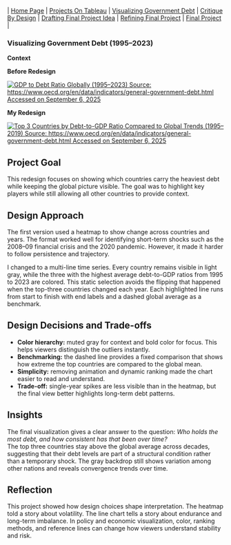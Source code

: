 | [Home Page](https://sr2-sabi.github.io/Sabrina-Rodriguez-Portfolio/) | [Projects On Tableau](https://sr2-sabi.github.io/Sabrina-Rodriguez-Portfolio/dataviz-examples) | [Visualizing Government Debt](https://sr2-sabi.github.io/Sabrina-Rodriguez-Portfolio/visualizing-government-debt) | [Critique By Design](https://sr2-sabi.github.io/Sabrina-Rodriguez-Portfolio/critique-by-design) | [Drafting Final Project Idea](https://sr2-sabi.github.io/Sabrina-Rodriguez-Portfolio/final-project-part-one) | [Refining Final Project](https://sr2-sabi.github.io/Sabrina-Rodriguez-Portfolio/final-project-part-two) | [Final Project](https://sr2-sabi.github.io/Sabrina-Rodriguez-Portfolio/final-project-part-three) |

### Visualizing Government Debt (1995–2023)

**Context**

**Before Redesign**

<div class='tableauPlaceholder' id='viz1760144444464' style='position: relative'>
  <noscript>
    <a href='#'>
      <img alt='GDP to Debt Ratio Globally (1995–2023) Source: https://www.oecd.org/en/data/indicators/general-government-debt.html Accessed on September 6, 2025' 
           src='https://public.tableau.com/static/images/GD/GDPtoDebtRatioGlobally1995-2023/GDPtoDebtRatioGlobally1995-2023/1_rss.png' 
           style='border: none' />
    </a>
  </noscript>
  <object class='tableauViz' style='display:none;'>
    <param name='host_url' value='https%3A%2F%2Fpublic.tableau.com%2F' /> 
    <param name='embed_code_version' value='3' /> 
    <param name='site_root' value='' />
    <param name='name' value='GDPtoDebtRatioGlobally1995-2023/GDPtoDebtRatioGlobally1995-2023' />
    <param name='tabs' value='no' />
    <param name='toolbar' value='yes' />
    <param name='static_image' value='https://public.tableau.com/static/images/GD/GDPtoDebtRatioGlobally1995-2023/GDPtoDebtRatioGlobally1995-2023/1.png' />
    <param name='animate_transition' value='yes' />
    <param name='display_static_image' value='yes' />
    <param name='display_spinner' value='yes' />
    <param name='display_overlay' value='yes' />
    <param name='display_count' value='yes' />
    <param name='language' value='en-US' />
    <param name='filter' value='publish=yes' />
  </object>
</div>
<script type='text/javascript'>
  var divElement = document.getElementById('viz1760144444464');
  var vizElement = divElement.getElementsByTagName('object')[0];
  vizElement.style.width='100%';
  vizElement.style.height=(divElement.offsetWidth*0.75)+'px';
  var scriptElement = document.createElement('script');
  scriptElement.src = 'https://public.tableau.com/javascripts/api/viz_v1.js';
  vizElement.parentNode.insertBefore(scriptElement, vizElement);
</script>

**My Redesign**

<div class='tableauPlaceholder' id='viz1760144559211' style='position: relative'>
  <noscript>
    <a href='#'>
      <img alt='Top 3 Countries by Debt-to-GDP Ratio Compared to Global Trends (1995–2019) Source: https://www.oecd.org/en/data/indicators/general-government-debt.html Accessed on September 6, 2025' 
           src='https://public.tableau.com/static/images/To/Top3CountriesbyDebt-to-GDPRatioComparedtoGlobalTrends19952019/Top3CountriesbyDebt-to-GDPRatioComparedtoGlobalTrends19952019/1_rss.png' 
           style='border: none' />
    </a>
  </noscript>
  <object class='tableauViz' style='display:none;'>
    <param name='host_url' value='https%3A%2F%2Fpublic.tableau.com%2F' /> 
    <param name='embed_code_version' value='3' /> 
    <param name='site_root' value='' />
    <param name='name' value='Top3CountriesbyDebt-to-GDPRatioComparedtoGlobalTrends19952019/Top3CountriesbyDebt-to-GDPRatioComparedtoGlobalTrends19952019' />
    <param name='tabs' value='no' />
    <param name='toolbar' value='yes' />
    <param name='static_image' value='https://public.tableau.com/static/images/To/Top3CountriesbyDebt-to-GDPRatioComparedtoGlobalTrends19952019/Top3CountriesbyDebt-to-GDPRatioComparedtoGlobalTrends19952019/1.png' />
    <param name='animate_transition' value='yes' />
    <param name='display_static_image' value='yes' />
    <param name='display_spinner' value='yes' />
    <param name='display_overlay' value='yes' />
    <param name='display_count' value='yes' />
    <param name='language' value='en-US' />
    <param name='filter' value='publish=yes' />
  </object>
</div>
<script type='text/javascript'>
  var divElement = document.getElementById('viz1760144559211');
  var vizElement = divElement.getElementsByTagName('object')[0];
  vizElement.style.width='100%';
  vizElement.style.height=(divElement.offsetWidth*0.75)+'px';
  var scriptElement = document.createElement('script');
  scriptElement.src = 'https://public.tableau.com/javascripts/api/viz_v1.js';
  vizElement.parentNode.insertBefore(scriptElement, vizElement);
</script>

## Project Goal
This redesign focuses on showing which countries carry the heaviest debt while keeping the global picture visible. The goal was to highlight key players while still allowing all other countries to provide context.

## Design Approach
The first version used a heatmap to show change across countries and years. The format worked well for identifying short-term shocks such as the 2008–09 financial crisis and the 2020 pandemic. However, it made it harder to follow persistence and trajectory.

I changed to a multi-line time series. Every country remains visible in light gray, while the three with the highest average debt-to-GDP ratios from 1995 to 2023 are colored. This static selection avoids the flipping that happened when the top-three countries changed each year. Each highlighted line runs from start to finish with end labels and a dashed global average as a benchmark.

## Design Decisions and Trade-offs
- **Color hierarchy:** muted gray for context and bold color for focus. This helps viewers distinguish the outliers instantly.  
- **Benchmarking:** the dashed line provides a fixed comparison that shows how extreme the top countries are compared to the global mean.  
- **Simplicity:** removing animation and dynamic ranking made the chart easier to read and understand.  
- **Trade-off:** single-year spikes are less visible than in the heatmap, but the final view better highlights long-term debt patterns.

## Insights
The final visualization gives a clear answer to the question: *Who holds the most debt, and how consistent has that been over time?*  
The top three countries stay above the global average across decades, suggesting that their debt levels are part of a structural condition rather than a temporary shock. The gray backdrop still shows variation among other nations and reveals convergence trends over time.

## Reflection
This project showed how design choices shape interpretation. The heatmap told a story about volatility. The line chart tells a story about endurance and long-term imbalance. In policy and economic visualization, color, ranking methods, and reference lines can change how viewers understand stability and risk.
